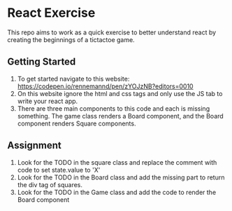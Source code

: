 # React Exercise
This repo aims to work as a quick exercise to better understand react by creating the beginnings of a tictactoe game.

## Getting Started
1. To get started navigate to this website: https://codepen.io/rennemannd/pen/zYOJzNB?editors=0010
2. On this website ignore the html and css tags and only use the JS tab to write your react app.
3. There are three main components to this code and each is missing something. The game class renders a Board component, and the Board component renders Square components.

## Assignment
1. Look for the TODO in the square class and replace the comment with code to set state.value to 'X'
2. Look for the TODO in the Board class and add the missing part to return the div tag of squares.
3. Look for the TODO in the Game class and add the code to render the Board component
